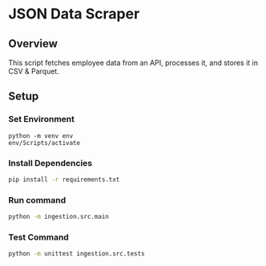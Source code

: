 # JSON Data Scraper

## Overview

This script fetches employee data from an API, processes it, and stores it in CSV & Parquet.

## Setup

### Set Environment

```
python -m venv env
env/Scripts/activate
```

### Install Dependencies

```sh
pip install -r requirements.txt
```

### Run command

```sh
python -m ingestion.src.main
```

### Test Command

```sh
python -m unittest ingestion.src.tests
```
